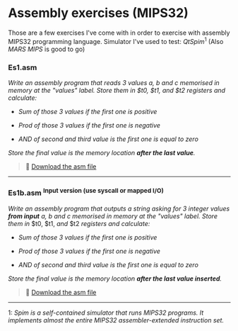 Assembly exercises (MIPS32)
===================
Those are a few exercises I've come with in order to exercise with assembly MIPS32 programming language. 
Simulator I've used to test: *QtSpim*<sup>1</sup> (Also *MARS MIPS* is good to go)

### **Es1.asm**

*Write an assembly program that reads 3 values a, b and c memorised in memory  at the "values" label. Store them in _\$t0, \$t1, and \$t2_ registers and calculate:*

 - *Sum of those 3 values if the first one is positive*

 - *Prod of those 3 values if the first one is negative*

 - *AND of second and third value is the first one is equal to zero*

*Store the final value is the memory location **after the last value**.*

> :page_facing_up: [Download the asm file](http://www.google.it)

----------


### **Es1b.asm** <sup>Input version (use syscall or mapped I/O)</sup>
*Write an assembly program that outputs a string asking for 3 integer values **from input** a, b and c memorised in memory  at the "values" label. Store them in* \$t0, \$t1, *and* \$t2 *registers and calculate:*

- *Sum of those 3 values if the first one is positive*

- *Prod of those 3 values if the first one is negative*

- *AND of second and third value is the first one is equal to zero*

*Store the final value is the memory location **after the last value inserted**.*

> :page_facing_up: [Download the asm file](http://www.google.it)

----------
1: *Spim is a self-contained simulator that runs MIPS32 programs. It implements almost the entire MIPS32 assembler-extended instruction set.*
